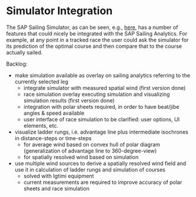# Simulator Integration

The SAP Sailing Simulator, as can be seen, e.g., [here](http://www.sapsailing.com/gwt/Simulator.html), has a number of features that could nicely be integrated with the SAP Sailing Analytics. For example, at any point in a    tracked race the user could ask the simulator for its prediction of the optimal course and then compare that to the course actually sailed.

Backlog:
- make simulation available as overlay on sailing analytics referring to the currently selected leg
  - integrate simulator with measured spatial wind (first version done)
  - race simulation overlay executing simulation and visualizing simulation results (first version done)
  - integration with polar sheets required, in order to have beat/jibe angles & speed available
  - user interface of race simulation to be clarified: user options, UI elements, etc.
- visualize ladder rungs, i.e. advantage line plus intermediate isochrones in distance-steps or time-steps
  - for average wind based on convex hull of polar diagram (generalization of advantage line to 360-degree-view)
  - for spatially resolved wind based on simulation
- use multiple wind sources to derive a spatially resolved wind field and use it in calculation of ladder rungs and simulation of courses
  - solved with Igtimi equipment
  - current measurements are required to improve accuracy of polar sheets and race simulation